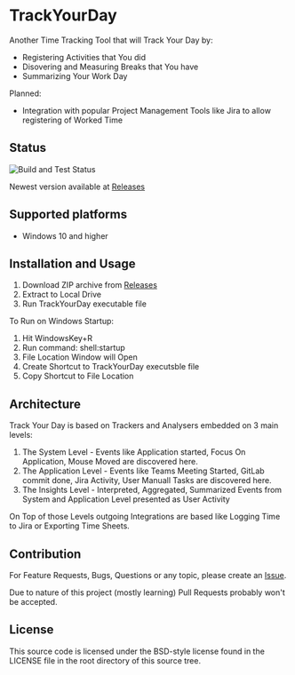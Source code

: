 # TrackYourDay
Another Time Tracking Tool that will Track Your Day by:
* Registering Activities that You did
* Disovering and Measuring Breaks that You have
* Summarizing Your Work Day

Planned:
* Integration with popular Project Management Tools like Jira to allow registering of Worked Time

## Status
![Build and Test Status](https://github.com/skuty/TrackYourDay/actions/workflows/dotnet.yml/badge.svg?event=push)

Newest version available at [Releases](https://github.com/Skuty/TrackYourDay/releases)

## Supported platforms
* Windows 10 and higher

## Installation and Usage
1. Download ZIP archive from [Releases](https://github.com/Skuty/TrackYourDay/releases)
2. Extract to Local Drive
3. Run TrackYourDay executable file

To Run on Windows Startup:
1. Hit WindowsKey+R 
2. Run command: shell:startup
3. File Location Window will Open
4. Create Shortcut to TrackYourDay executsble file
5. Copy Shortcut to File Location

## Architecture

Track Your Day is based on Trackers and Analysers embedded on 3 main levels:
1. The System Level - Events like Application started, Focus On Application, Mouse Moved are discovered here.
2. The Application Level - Events like Teams Meeting Started, GitLab commit done, Jira Activity, User Manuall Tasks are discovered here.
3. The Insights Level - Interpreted, Aggregated, Summarized Events from System and Application Level presented as User Activity

On Top of those Levels outgoing Integrations are based like Logging Time to Jira or Exporting Time Sheets.

## Contribution

For Feature Requests, Bugs, Questions or any topic, please create an [Issue](https://github.com/Skuty/TrackYourDay/issues/new/choose).  

Due to nature of this project (mostly learning) Pull Requests probably won't be accepted.

## License

This source code is licensed under the BSD-style license found in the
LICENSE file in the root directory of this source tree. 

